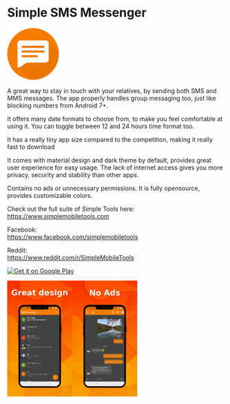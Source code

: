 # Simple SMS Messenger
<img alt="Logo" src="fastlane/metadata/android/en-US/images/icon.png" width="120" />

A great way to stay in touch with your relatives, by sending both SMS and MMS messages. The app properly handles group messaging too, just like blocking numbers from Android 7+.

It offers many date formats to choose from, to make you feel comfortable at using it. You can toggle between 12 and 24 hours time format too.

It has a really tiny app size compared to the competition, making it really fast to download

It comes with material design and dark theme by default, provides great user experience for easy usage. The lack of internet access gives you more privacy, security and stability than other apps.

Contains no ads or unnecessary permissions. It is fully opensource, provides customizable colors.

Check out the full suite of Simple Tools here:  
https://www.simplemobiletools.com

Facebook:  
https://www.facebook.com/simplemobiletools

Reddit:  
https://www.reddit.com/r/SimpleMobileTools

<a href='https://play.google.com/store/apps/details?id=com.simplemobiletools.smsmessenger'><img src='https://simplemobiletools.com/assets/images/google-play.png' alt='Get it on Google Play' height=45/></a>

<div style="display:flex;">
<img alt="App image" src="fastlane/metadata/android/en-US/images/phoneScreenshots/app_1.jpg" width="30%">
<img alt="App image" src="fastlane/metadata/android/en-US/images/phoneScreenshots/app_2.jpg" width="30%">
</div>

